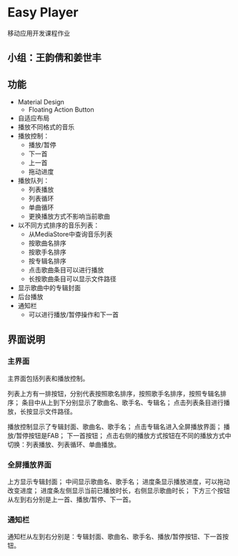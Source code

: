 # Easy Player

移动应用开发课程作业

## 小组：王韵倩和姜世丰

## 功能

* Material Design
  * Floating Action Button
* 自适应布局
* 播放不同格式的音乐
* 播放控制：
  * 播放/暂停
  * 下一首
  * 上一首
  * 拖动进度
* 播放队列：
  * 列表播放
  * 列表循环
  * 单曲循环
  * 更换播放方式不影响当前歌曲
* 以不同方式排序的音乐列表：
  * 从MediaStore中查询音乐列表
  * 按歌曲名排序
  * 按歌手名排序
  * 按专辑名排序
  * 点击歌曲条目可以进行播放
  * 长按歌曲条目可以显示文件路径
* 显示歌曲中的专辑封面
* 后台播放
* 通知栏
  * 可以进行播放/暂停操作和下一首
  
## 界面说明

### 主界面

主界面包括列表和播放控制。

列表上方有一排按钮，分别代表按照歌名排序，按照歌手名排序，按照专辑名排序；
条目中从上到下分别显示了歌曲名、歌手名、专辑名；
点击列表条目进行播放，长按显示文件路径。

播放控制显示了专辑封面、歌曲名、歌手名；
点击专辑名进入全屏播放界面；
播放/暂停按钮是FAB；
下一首按钮；
点击右侧的播放方式按钮在不同的播放方式中切换：列表播放、列表循环、单曲播放。

### 全屏播放界面

上方显示专辑封面；
中间显示歌曲名、歌手名；
进度条显示播放进度，可以拖动改变进度；
进度条左侧显示当前已播放时长，右侧显示歌曲时长；
下方三个按钮从左到右分别是上一首、播放/暂停、下一首。

### 通知栏

通知栏从左到右分别是：专辑封面、歌曲名、歌手名、播放/暂停按钮、下一首按钮。
